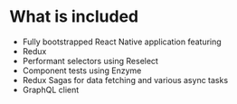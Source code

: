 # What is included

- Fully bootstrapped React Native application featuring 
 - Redux
 - Performant selectors using Reselect
 - Component tests using Enzyme
 - Redux Sagas for data fetching and various async tasks
 - GraphQL client 